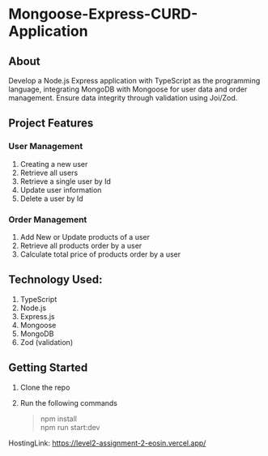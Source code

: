 # Mongoose-Express-CURD-Application

## About

Develop a Node.js Express application with TypeScript as the programming language, integrating MongoDB with Mongoose for user data and order management. Ensure data integrity through validation using Joi/Zod.

## Project Features

### User Management

1. Creating a new user
2. Retrieve all users
3. Retrieve a single user by Id
4. Update user information
5. Delete a user by Id

### Order Management

1. Add New or Update products of a user
2. Retrieve all products order by a user
3. Calculate total price of products order by a user

## Technology Used:

1. TypeScript
2. Node.js
3. Express.js
4. Mongoose
5. MongoDB
6. Zod (validation)

## Getting Started

1. Clone the repo
2. Run the following commands

   > npm install <br>
   > npm run start:dev

HostingLink: https://level2-assignment-2-eosin.vercel.app/
